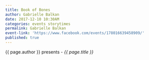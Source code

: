 ```yaml
---
title: Book of Bones
author: Gabrielle Balkan
date: 2017-12-10 10:30AM
categories: events storytimes
permalink: Gabrielle Balkan
event-link: 'https://www.facebook.com/events/178016639458909/'
published: true
---
```

{{ page.author }} presents - *{{ page.title }}*
